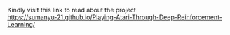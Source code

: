 Kindly visit this link to read about the project<br>
https://sumanyu-21.github.io/Playing-Atari-Through-Deep-Reinforcement-Learning/
